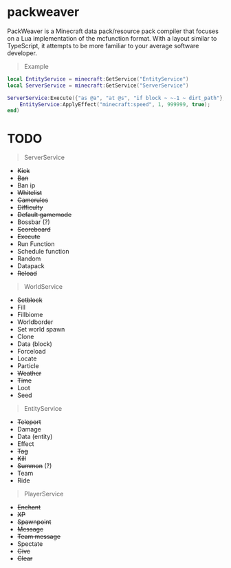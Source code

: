 # packweaver
PackWeaver is a Minecraft data pack/resource pack compiler that focuses on a Lua implementation of the mcfunction format. With a layout similar to TypeScript, it attempts to be more familiar to your average software developer.

> Example
```lua
local EntityService = minecraft:GetService("EntityService")
local ServerService = minecraft:GetService("ServerService")

ServerService:Execute({"as @a", "at @s", "if block ~ ~-1 ~ dirt_path"}, function()
    EntityService:ApplyEffect("minecraft:speed", 1, 999999, true);
end)
```

# TODO
> ServerService
- ~~Kick~~
- ~~Ban~~
- Ban ip
- ~~Whitelist~~
- ~~Gamerules~~
- ~~Difficulty~~
- ~~Default gamemode~~
- Bossbar (?)
- ~~Scoreboard~~
- ~~Execute~~
- Run Function
- Schedule function
- Random
- Datapack
- ~~Reload~~

> WorldService
- ~~Setblock~~
- Fill
- Fillbiome
- Worldborder
- Set world spawn
- Clone
- Data (block)
- Forceload
- Locate
- Particle
- ~~Weather~~
- ~~Time~~
- Loot
- Seed

> EntityService
- ~~Teleport~~
- Damage
- Data (entity)
- Effect
- ~~Tag~~
- ~~Kill~~
- ~~Summon~~ (?)
- Team
- Ride

> PlayerService
- ~~Enchant~~
- ~~XP~~
- ~~Spawnpoint~~
- ~~Message~~
- ~~Team message~~
- Spectate
- ~~Give~~
- ~~Clear~~